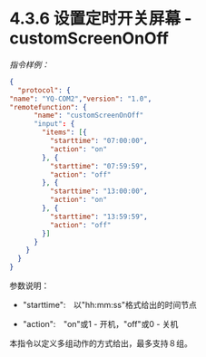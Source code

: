 # 4.3.6    设置定时开关屏幕 - customScreenOnOff

 *指令样例：*

```json
{
  "protocol": {
"name": "YQ-COM2","version": "1.0",
"remotefunction": {
      "name": "customScreenOnOff"
      "input": {
        "items": [{
          "starttime": "07:00:00",
          "action": "on"
        }, {
          "starttime": "07:59:59",
          "action": "off"
        }, {
          "starttime": "13:00:00",
          "action": "on"
        }, {
          "starttime": "13:59:59",
          "action": "off"
        }]
      }
    }
  }
}
```

参数说明：

-  "starttime":　以"hh:mm:ss"格式给出的时间节点

-  "action":　"on"或1 - 开机，"off"或0 - 关机


本指令以定义多组动作的方式给出，最多支持８组。